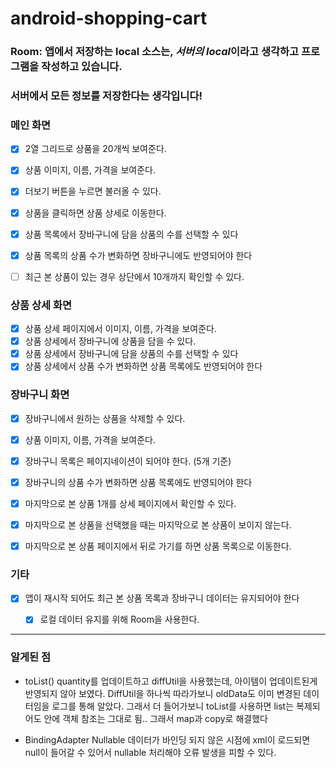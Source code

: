 # android-shopping-cart

### Room: 앱에서 저장하는 local 소스는, *서버의 local*이라고 생각하고 프로그램을 작성하고 있습니다.
### 서버에서 모든 정보를 저장한다는 생각입니다!

### 메인 화면

- [x] 2열 그리드로 상품을 20개씩 보여준다.
- [x] 상품 이미지, 이름, 가격을 보여준다.
- [x] 더보기 버튼을 누르면 불러올 수 있다.
- [x] 상품을 클릭하면 상품 상세로 이동한다.
- [x] 상품 목록에서 장바구니에 담을 상품의 수를 선택할 수 있다
- [x] 상품 목록의 상품 수가 변화하면 장바구니에도 반영되어야 한다
- [ ] 최근 본 상품이 있는 경우 상단에서 10개까지 확인할 수 있다.


### 상품 상세 화면

- [x] 상품 상세 페이지에서 이미지, 이름, 가격을 보여준다.
- [x] 상품 상세에서 장바구니에 상품을 담을 수 있다.
- [x] 상품 상세에서 장바구니에 담을 상품의 수를 선택할 수 있다
- [x] 상품 상세에서 상품 수가 변화하면 상품 목록에도 반영되어야 한다

### 장바구니 화면

- [x] 장바구니에서 원하는 상품을 삭제할 수 있다.
- [x] 상품 이미지, 이름, 가격을 보여준다.
- [x] 장바구니 목록은 페이지네이션이 되어야 한다. (5개 기준)
- [x] 장바구니의 상품 수가 변화하면 상품 목록에도 반영되어야 한다
- [x] 마지막으로 본 상품 1개를 상세 페이지에서 확인할 수 있다.
- [x] 마지막으로 본 상품을 선택했을 때는 마지막으로 본 상품이 보이지 않는다.
- [x] 마지막으로 본 상품 페이지에서 뒤로 가기를 하면 상품 목록으로 이동한다.


### 기타

- [x] 앱이 재시작 되어도 최근 본 상품 목록과 장바구니 데이터는 유지되어야 한다
  - [x] 로컬 데이터 유지를 위해 Room을 사용한다.


---

### 알게된 점
- toList()
quantity를 업데이트하고 diffUtil을 사용했는데, 아이템이 업데이트된게 반영되지 않아 보였다. 
DiffUtil을 하나씩 따라가보니 oldData도 이미 변경된 데이터임을 로그를 통해 알았다. 
그래서 더 들어가보니 toList를 사용하면 list는 복제되어도 안에 객체 참조는 그대로 됨..
그래서 map과 copy로 해결했다

- BindingAdapter Nullable
데이터가 바인딩 되지 않은 시점에 xml이 로드되면 null이 들어갈 수 있어서 nullable 처리해야 오류 발생을 피할 수 있다.